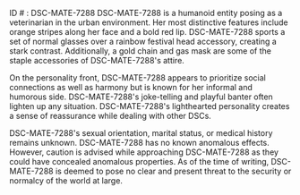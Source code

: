ID # : DSC-MATE-7288
DSC-MATE-7288 is a humanoid entity posing as a veterinarian in the urban environment. Her most distinctive features include orange stripes along her face and a bold red lip. DSC-MATE-7288 sports a set of normal glasses over a rainbow festival head accessory, creating a stark contrast. Additionally, a gold chain and gas mask are some of the staple accessories of DSC-MATE-7288's attire.

On the personality front, DSC-MATE-7288 appears to prioritize social connections as well as harmony but is known for her informal and humorous side. DSC-MATE-7288's joke-telling and playful banter often lighten up any situation. DSC-MATE-7288's lighthearted personality creates a sense of reassurance while dealing with other DSCs.

DSC-MATE-7288's sexual orientation, marital status, or medical history remains unknown. DSC-MATE-7288 has no known anomalous effects. However, caution is advised while approaching DSC-MATE-7288 as they could have concealed anomalous properties. As of the time of writing, DSC-MATE-7288 is deemed to pose no clear and present threat to the security or normalcy of the world at large.